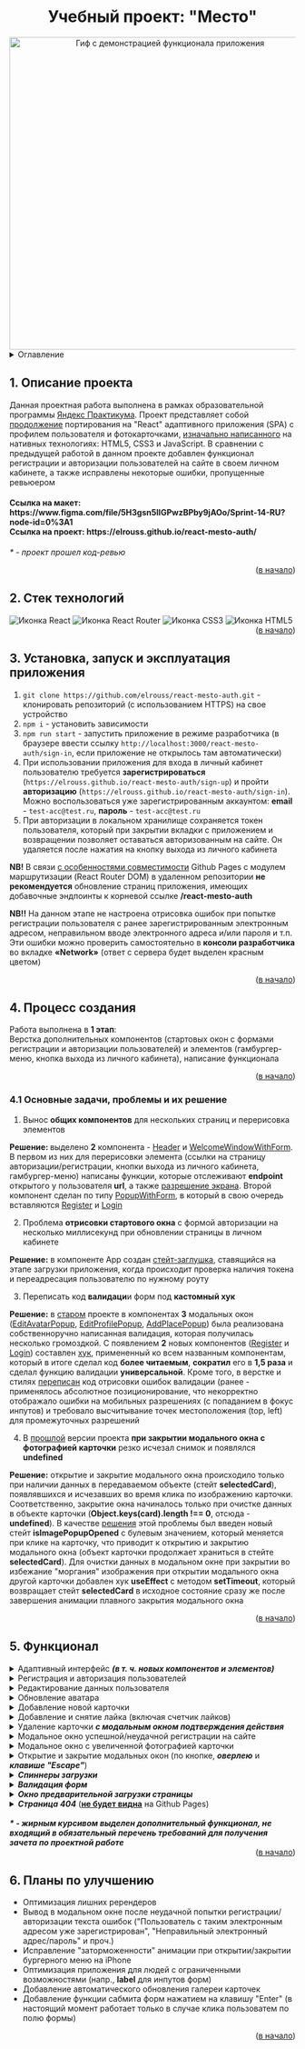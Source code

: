 <h1 align="center">Учебный проект: "Место"</h1>

<div align="center">
  <a href="https://elrouss.github.io/react-mesto-auth/">
    <img src="https://user-images.githubusercontent.com/108838349/215305563-5d7a1891-fdbd-4142-b011-6ece3ec74cee.gif" width="550" alt="Гиф с демонстрацией функционала приложения">
  </a>
</div>

<details>
  <summary>Оглавление</summary>
  <ol>
    <li><a href="https://github.com/elrouss/react-mesto-auth#:~:text=%D0%9E%D0%B3%D0%BB%D0%B0%D0%B2%D0%BB%D0%B5%D0%BD%D0%B8%D0%B5-,1.%20%D0%9E%D0%BF%D0%B8%D1%81%D0%B0%D0%BD%D0%B8%D0%B5%20%D0%BF%D1%80%D0%BE%D0%B5%D0%BA%D1%82%D0%B0,-%D0%94%D0%B0%D0%BD%D0%BD%D0%B0%D1%8F%20%D0%BF%D1%80%D0%BE%D0%B5%D0%BA%D1%82%D0%BD%D0%B0%D1%8F%20%D1%80%D0%B0%D0%B1%D0%BE%D1%82%D0%B0">Описание проекта</a></li>
    <li><a href="https://github.com/elrouss/react-mesto-auth#:~:text=%D0%B2%20%D0%BD%D0%B0%D1%87%D0%B0%D0%BB%D0%BE)-,2.%20%D0%A1%D1%82%D0%B5%D0%BA%20%D1%82%D0%B5%D1%85%D0%BD%D0%BE%D0%BB%D0%BE%D0%B3%D0%B8%D0%B9,-(%D0%B2%20%D0%BD%D0%B0%D1%87%D0%B0%D0%BB%D0%BE">Стек технологий</a></li>
    <li><a href="https://github.com/elrouss/react-mesto-auth#:~:text=3.%20%D0%A3%D1%81%D1%82%D0%B0%D0%BD%D0%BE%D0%B2%D0%BA%D0%B0%2C%20%D0%B7%D0%B0%D0%BF%D1%83%D1%81%D0%BA%20%D0%B8%20%D1%8D%D0%BA%D1%81%D0%BF%D0%BB%D1%83%D0%B0%D1%82%D0%B0%D1%86%D0%B8%D1%8F%20%D0%BF%D1%80%D0%B8%D0%BB%D0%BE%D0%B6%D0%B5%D0%BD%D0%B8%D1%8F">Установка, запуск и эксплуатация приложения</a></li>
    <li><a href="https://github.com/elrouss/react-mesto-auth#:~:text=%D0%B2%20%D0%BD%D0%B0%D1%87%D0%B0%D0%BB%D0%BE)-,4.%20%D0%9F%D1%80%D0%BE%D1%86%D0%B5%D1%81%D1%81%20%D1%81%D0%BE%D0%B7%D0%B4%D0%B0%D0%BD%D0%B8%D1%8F,-%D0%A0%D0%B0%D0%B1%D0%BE%D1%82%D0%B0%20%D0%B2%D1%8B%D0%BF%D0%BE%D0%BB%D0%BD%D0%B5%D0%BD%D0%B0%20%D0%B2">Процесс создания</a></li>
    <ul>
      <li><a href="https://github.com/elrouss/react-mesto-auth#:~:text=4.1%20%D0%9E%D1%81%D0%BD%D0%BE%D0%B2%D0%BD%D1%8B%D0%B5%20%D0%B7%D0%B0%D0%B4%D0%B0%D1%87%D0%B8%2C%20%D0%BF%D1%80%D0%BE%D0%B1%D0%BB%D0%B5%D0%BC%D1%8B%20%D0%B8%20%D0%B8%D1%85%20%D1%80%D0%B5%D1%88%D0%B5%D0%BD%D0%B8%D0%B5">Основные задачи, проблемы и их решение</a></li>
    </ul>
    <li><a href="https://github.com/elrouss/react-mesto-auth#:~:text=%D0%B2%20%D0%BD%D0%B0%D1%87%D0%B0%D0%BB%D0%BE)-,5.%20%D0%A4%D1%83%D0%BD%D0%BA%D1%86%D0%B8%D0%BE%D0%BD%D0%B0%D0%BB,-%D0%90%D0%B4%D0%B0%D0%BF%D1%82%D0%B8%D0%B2%D0%BD%D1%8B%D0%B9%20%D0%B8%D0%BD%D1%82%D0%B5%D1%80%D1%84%D0%B5%D0%B9%D1%81%20(%D0%B2">Функционал</a></li>
    <li><a href="https://github.com/elrouss/react-mesto-auth#:~:text=6.%20%D0%9F%D0%BB%D0%B0%D0%BD%D1%8B%20%D0%BF%D0%BE%20%D1%83%D0%BB%D1%83%D1%87%D1%88%D0%B5%D0%BD%D0%B8%D1%8E">Планы по улучшению</a></li>
  </ol>
</details>

## 1. Описание проекта
Данная проектная работа выполнена в рамках образовательной программы <a href="https://practicum.yandex.ru/">Яндекс Практикума</a>. Проект представляет собой <a href="">продолжение</a> портирования на "React" адаптивного приложения (SPA) с профилем пользователя и фотокарточками, <a href="https://github.com/elrouss/mesto">изначально написанного</a> на нативных технологиях: HTML5, CSS3 и JavaScript. В сравнении с предыдущей работой в данном проекте добавлен функционал регистрации и авторизации пользователей на сайте в своем личном кабинете, а также исправлены некоторые ошибки, пропущенные ревьюером

<h4>Ссылка на макет: https://www.figma.com/file/5H3gsn5lIGPwzBPby9jAOo/Sprint-14-RU?node-id=0%3A1
<br>
Ссылка на проект: https://elrouss.github.io/react-mesto-auth/</h4>

<i>* - проект прошел код-ревью</i>

<div align="right">(<a href="https://github.com/elrouss/react-mesto-auth#:~:text=%D0%A3%D1%87%D0%B5%D0%B1%D0%BD%D1%8B%D0%B9%20%D0%BF%D1%80%D0%BE%D0%B5%D0%BA%D1%82%3A%20%22%D0%9C%D0%B5%D1%81%D1%82%D0%BE%22-,%D0%9E%D0%B3%D0%BB%D0%B0%D0%B2%D0%BB%D0%B5%D0%BD%D0%B8%D0%B5,-1.%20%D0%9E%D0%BF%D0%B8%D1%81%D0%B0%D0%BD%D0%B8%D0%B5%20%D0%BF%D1%80%D0%BE%D0%B5%D0%BA%D1%82%D0%B0">в начало</a>)</div>

## 2. Стек технологий
<span>
  <img src="https://img.shields.io/badge/React-20232A?style=for-the-badge&logo=react&logoColor=61DAFB" alt="Иконка React">
  <img src="https://img.shields.io/badge/React_Router-CA4245?style=for-the-badge&logo=react-router&logoColor=white" alt="Иконка React Router">
  <img src="https://img.shields.io/badge/CSS3-1572B6?style=for-the-badge&logo=css3&logoColor=white" alt="Иконка CSS3">
  <img src="https://img.shields.io/badge/HTML5-E34F26?style=for-the-badge&logo=html5&logoColor=white" alt="Иконка HTML5">
</span>

<div align="right">(<a href="https://github.com/elrouss/react-mesto-auth#:~:text=%D0%A3%D1%87%D0%B5%D0%B1%D0%BD%D1%8B%D0%B9%20%D0%BF%D1%80%D0%BE%D0%B5%D0%BA%D1%82%3A%20%22%D0%9C%D0%B5%D1%81%D1%82%D0%BE%22-,%D0%9E%D0%B3%D0%BB%D0%B0%D0%B2%D0%BB%D0%B5%D0%BD%D0%B8%D0%B5,-1.%20%D0%9E%D0%BF%D0%B8%D1%81%D0%B0%D0%BD%D0%B8%D0%B5%20%D0%BF%D1%80%D0%BE%D0%B5%D0%BA%D1%82%D0%B0">в начало</a>)</div>

## 3. Установка, запуск и эксплуатация приложения
1. `git clone https://github.com/elrouss/react-mesto-auth.git` - клонировать репозиторий (с использованием HTTPS) на свое устройство
2. `npm i` - установить зависимости
3. `npm run start` - запустить приложение в режиме разработчика (в браузере ввести ссылку `http://localhost:3000/react-mesto-auth/sign-in`, если приложение не открылось там автоматически)
4. При использовании приложения для входа в личный кабинет пользователю требуется <b>зарегистрироваться</b> (`https://elrouss.github.io/react-mesto-auth/sign-up`) и пройти <b>авторизацию</b> (`https://elrouss.github.io/react-mesto-auth/sign-in`). Можно воспользоваться уже зарегистрированным аккаунтом: <b>email</b> - `test-acc@test.ru`, <b>пароль</b> - `test-acc@test.ru`
5. При авторизации в локальном хранилище сохраняется токен пользователя, который при закрытии вкладки с приложением и возвращении позволяет оставаться авторизованным на сайте. Он удаляется после нажатия на кнопку выхода из личного кабинета
<p>
  <b>NB!</b> В связи <a href="https://create-react-app.dev/docs/deployment/#notes-on-client-side-routing">с особенностями совместимости</a> Github Pages с модулем маршрутизации (React Router DOM) в удаленном репозитории <b>не рекомендуется</b> обновление страниц приложения, имеющих добавочные эндпоинты к корневой ссылке <b>/react-mesto-auth</b>
</p>
<p>
  <b>NB!!</b> На данном этапе не настроена отрисовка ошибок при попытке регистрации пользователя с ранее зарегистрированным электронным адресом, неправильном вводе электронного адреса и/или пароля и т.п. Эти ошибки можно проверить самостоятельно в <b>консоли разработчика</b> во вкладке <b>&laquo;Network&raquo;</b> (ответ с сервера будет выделен красным цветом)
</p>

<div align="right">(<a href="https://github.com/elrouss/react-mesto-auth#:~:text=%D0%A3%D1%87%D0%B5%D0%B1%D0%BD%D1%8B%D0%B9%20%D0%BF%D1%80%D0%BE%D0%B5%D0%BA%D1%82%3A%20%22%D0%9C%D0%B5%D1%81%D1%82%D0%BE%22-,%D0%9E%D0%B3%D0%BB%D0%B0%D0%B2%D0%BB%D0%B5%D0%BD%D0%B8%D0%B5,-1.%20%D0%9E%D0%BF%D0%B8%D1%81%D0%B0%D0%BD%D0%B8%D0%B5%20%D0%BF%D1%80%D0%BE%D0%B5%D0%BA%D1%82%D0%B0">в начало</a>)</div>

## 4. Процесс создания
Работа выполнена в <b>1 этап</b>:
<br>
Верстка дополнительных компонентов (стартовых окон с формами регистрации и авторизации пользователей) и элементов (гамбургер-меню, кнопка выхода из личного кабинета), написание функционала

<div align="right">(<a href="https://github.com/elrouss/react-mesto-auth#:~:text=%D0%A3%D1%87%D0%B5%D0%B1%D0%BD%D1%8B%D0%B9%20%D0%BF%D1%80%D0%BE%D0%B5%D0%BA%D1%82%3A%20%22%D0%9C%D0%B5%D1%81%D1%82%D0%BE%22-,%D0%9E%D0%B3%D0%BB%D0%B0%D0%B2%D0%BB%D0%B5%D0%BD%D0%B8%D0%B5,-1.%20%D0%9E%D0%BF%D0%B8%D1%81%D0%B0%D0%BD%D0%B8%D0%B5%20%D0%BF%D1%80%D0%BE%D0%B5%D0%BA%D1%82%D0%B0">в начало</a>)</div>

### 4.1 Основные задачи, проблемы и их решение
1. Вынос <b>общих компонентов</b> для нескольких страниц и перерисовка элементов
<p>
  <b>Решение: </b>выделено <b>2</b> компонента - <a href="https://github.com/elrouss/react-mesto-auth/blob/main/src/components/Header/Header.js">Header</a> и <a href="https://github.com/elrouss/react-mesto-auth/blob/main/src/components/WelcomeWindowWithForm/WelcomeWindowWithForm.js">WelcomeWindowWithForm</a>. В первом из них для перерисовки элемента (ссылки на страницу авторизации/регистрации, кнопки выхода из личного кабинета, гамбургер-меню) написаны функции, которые отслеживают <b>endpoint</b> открытого у пользователя <b>url</b>, а также <a href="https://github.com/elrouss/react-mesto-auth/blob/main/src/hooks/useWindowDimensions.js">разрешение экрана</a>. Второй компонент сделан по типу <a href="https://github.com/elrouss/react-mesto-auth/blob/main/src/components/PopupWithForm/PopupWithForm.js">PopupWithForm</a>, в который в свою очередь вставляются <a href="https://github.com/elrouss/react-mesto-auth/blob/main/src/components/Register/Register.js">Register</a> и <a href="https://github.com/elrouss/react-mesto-auth/blob/main/src/components/Login/Login.js">Login</a>
</p>

2. Проблема <b>отрисовки стартового окна</b> с формой авторизации на несколько миллисекунд при обновлении страницы в личном кабинете
<p>
  <b>Решение:</b> в компоненте App создан <a href="https://github.com/elrouss/react-mesto-auth/blob/main/src/components/App/App.js#:~:text=const%20%5BisAppLoading%2C%20setIsAppLoading%5D%20%3D%20useState(false)%3B">стейт-заглушка</a>, ставящийся на этапе загрузки приложения, когда происходит проверка наличия токена и переадресация пользователю по нужному роуту
</p>

3. Переписать код <b>валидаци</b>и форм под <b>кастомный хук</b>
<p>
  <b>Решение:</b> в <a href="https://github.com/elrouss/mesto-react">старом</a> проекте в компонентах <b>3</b> модальных окон (<a href="https://github.com/elrouss/mesto-react/blob/main/src/components/EditAvatarPopup/EditAvatarPopup.js">EditAvatarPopup</a>, <a href="https://github.com/elrouss/mesto-react/blob/main/src/components/EditProfilePopup/EditProfilePopup.js">EditProfilePopup</a>, <a href="https://github.com/elrouss/mesto-react/blob/main/src/components/AddPlacePopup/AddPlacePopup.js">AddPlacePopup</a>) была реализована собственноручно написанная валидация, которая получилась несколько громоздкой. С появлением <b>2</b> новых компонентов (<a href="https://github.com/elrouss/react-mesto-auth/blob/main/src/components/Register/Register.js">Register</a> и <a href="a href="https://github.com/elrouss/react-mesto-auth/blob/main/src/components/Login/Login.js">Login</a>) составлен <a href="https://github.com/elrouss/react-mesto-auth/blob/main/src/hooks/useFormWithValidation.js">хук</a>, примененный ко всем названным компонентам, который в итоге сделал код <b>более читаемым</b>, <b>сократил</b> его в <b>1,5 раза</b> и сделал функцию валидации <b>универсальной</b>. Кроме того, в верстке и стилях <a href="https://github.com/elrouss/react-mesto-auth/commit/41709b0c900fa8ab1bd0512bb1f78df7f08d2dcd#:~:text=%40%40%20%2D1%2C29%20%2B1%2C15%20%40%40-,.popup__error%20%7B,-.popup__error%20%7B">переписан</a> код отрисовки ошибок валидации (ранее - применялось абсолютное позиционирование, что некорректно отображало ошибки на мобильных разрешениях (с попаданием в фокус инпутов) и требовало высчитывание точек местоположения (top, left) для промежуточных разрешений
</p>

4. В <a href="https://github.com/elrouss/mesto-react">прошлой</a> версии проекта <b>при закрытии модального окна с фотографией карточки</b> резко исчезал снимок и появлялся <b>undefined</b>
<p>
  <b>Решение:</b> открытие и закрытие модального окна происходило только при наличии данных в передаваемом объекте (стейт <b>selectedCard</b>), появлявшихся и исчезавших во время клика по изображению карточки. Соответственно, закрытие окна начиналось только при очистке данных в объекте карточки (<b>Object.keys(card).length !== 0</b>, отсюда - <b>undefined</b>). В качестве <a href="https://github.com/elrouss/react-mesto-auth/commit/6cdc7d24817f96a12c206eeca30104d171b7040f">решения</a> этой проблемы был введен новый стейт <b>isImagePopupOpened</b> с булевым значением, который меняется при клике на карточку, что приводит к открытию и закрытию модального окна (объект карточки продолжает храниться в стейте <b>selectedCard</b>). Для очистки данных в модальном окне при закрытии во избежание "моргания" изображения при открытии модального окна другой карточки добавлен хук <b>useEffect</b> с методом <b>setTimeout</b>, который возвращает стейт <b>selectedCard</b> в исходное состояние сразу же после завершения анимации плавного закрытия модального окна
</p>

<div align="right">(<a href="https://github.com/elrouss/react-mesto-auth#:~:text=%D0%A3%D1%87%D0%B5%D0%B1%D0%BD%D1%8B%D0%B9%20%D0%BF%D1%80%D0%BE%D0%B5%D0%BA%D1%82%3A%20%22%D0%9C%D0%B5%D1%81%D1%82%D0%BE%22-,%D0%9E%D0%B3%D0%BB%D0%B0%D0%B2%D0%BB%D0%B5%D0%BD%D0%B8%D0%B5,-1.%20%D0%9E%D0%BF%D0%B8%D1%81%D0%B0%D0%BD%D0%B8%D0%B5%20%D0%BF%D1%80%D0%BE%D0%B5%D0%BA%D1%82%D0%B0">в начало</a>)</div>

## 5. Функционал
<details>
  <summary>Адаптивный интерфейс <b><i>(в т. ч. новых компонентов и элементов)</i></b></summary>
  <a href="https://elrouss.github.io/react-mesto-auth/">
    <img width="500" src="https://user-images.githubusercontent.com/108838349/216848219-0d443e1e-a711-4803-a78c-6c998a1786f9.gif" alt="Гиф с демонстрацией адаптивного интерфейса приложения">
  </a>
</details>

<details>
  <summary>Регистрация и авторизация пользователей</summary>
  <a href="https://elrouss.github.io/react-mesto-auth/">
    <img width="500" src="https://user-images.githubusercontent.com/108838349/216912837-de6a7d00-24fb-49b9-8e65-7982180eb2c5.gif" alt="Гиф с демонстрацией регистрации и авторизации пользователей">
  </a>
</details>

<details>
  <summary>Редактирование данных пользователя</summary>
  <a href="https://elrouss.github.io/react-mesto-auth/">
    <img width="500" src="https://user-images.githubusercontent.com/108838349/216848508-481840e7-176a-466e-9a5f-f73f71c051e2.gif" alt="Гиф с демонстрацией редактирования данных пользователя в личном кабинете">
  </a>
</details>

<details>
  <summary>Обновление аватара</summary>
  <a href="https://elrouss.github.io/react-mesto-auth/">
    <img width="500" src="https://user-images.githubusercontent.com/108838349/216848611-c9f96a5e-e87f-4755-8fe9-50592c0a62b1.gif" alt="Гиф с демонстрацией обновления аватара пользователя">
  </a>
</details>

<details>
  <summary>Добавление новой карточки</summary>
  <a href="https://elrouss.github.io/react-mesto-auth/">
    <img width="500" src="https://user-images.githubusercontent.com/108838349/216848713-6efd8c14-089b-476f-b6f4-cbaa213beba3.gif" alt="Гиф с демонстрацией добавления новой карточки">
  </a>
</details>

<details>
  <summary>Добавление и снятие лайка (включая счетчик лайков)</summary>
  <a href="https://elrouss.github.io/react-mesto-auth/">
    <img width="500" src="https://user-images.githubusercontent.com/108838349/216848788-786b5957-8e4b-4a1e-9b9a-be82d7475c73.gif" alt="Гиф с демонстрацией добавления и снятия лайка (включая счетчик лайков)">
  </a>
</details>

<details>
  <summary>Удаление карточки <b><i>с модальным окном подтверждения действия</i></b></summary>
  <a href="https://elrouss.github.io/react-mesto-auth/">
    <img width="500" src="https://user-images.githubusercontent.com/108838349/216848877-b47233a0-0bde-4311-a266-326809dc6941.gif" alt="Гиф с демонстрацией удаления карточки">
  </a>
</details>

<details>
  <summary>Модальное окно успешной/неудачной регистрации на сайте</summary>
  <a href="https://elrouss.github.io/react-mesto-auth/">
    <img width="500" src="https://user-images.githubusercontent.com/108838349/216910166-40745d73-2086-45ec-a348-306336499426.gif" alt="Гиф с демонстрацией модального окна успешной/неудачной регистрации на сайте">
  </a>
</details>

<details>
  <summary>Модальное окно с увеличенной фотографией карточки</summary>
  <a href="https://elrouss.github.io/react-mesto-auth/">
    <img width="500" src="https://user-images.githubusercontent.com/108838349/216910652-a8a9272c-1e87-49e0-b983-93c3952b88e8.gif" alt="Гиф с демонстрацией модального окна с увеличенной фотографией карточки">
  </a>
</details>

<details>
  <summary>Открытие и закрытие модальных окон (по кнопке, <b><i>оверлею</i></b> и <b><i>клавише "Escape"</i></b>)</summary>
  <a href="https://elrouss.github.io/react-mesto-auth/">
    <img width="500" src="https://user-images.githubusercontent.com/108838349/216910652-a8a9272c-1e87-49e0-b983-93c3952b88e8.gif" alt="Гиф с демонстрацией открытия и закрытия модального окна">
  </a>
</details>

<details>
  <summary><b><i>Спиннеры загрузки</i></b></summary>
  <a href="https://elrouss.github.io/react-mesto-auth/">
    <img width="500" src="https://user-images.githubusercontent.com/108838349/216848611-c9f96a5e-e87f-4755-8fe9-50592c0a62b1.gif" alt="Гиф с демонстрацией спиннера загрузки на примере модального окна с обновлением аватара">
  </a>
</details>

<details>
  <summary><b><i>Валидация форм</i></b></summary>
  <a href="https://elrouss.github.io/react-mesto-auth/">
    <img width="500" src="https://user-images.githubusercontent.com/108838349/216848611-c9f96a5e-e87f-4755-8fe9-50592c0a62b1.gif" alt="Гиф с демонстрацией валидации формы на примере модального окна с обновлением аватара">
  </a>
</details>

<details>
  <summary><b><i><b><i>Окно предварительной загрузки страницы</i></b></i></b></summary>
  <a href="https://elrouss.github.io/react-mesto-auth/">
    <img width="500" src="https://user-images.githubusercontent.com/108838349/216913189-b1a3c13c-1f28-4291-856e-a43fa92ce29f.gif" alt="Гиф с демонстрацией окна предварительной загрузки страницы">
  </a>
</details>
                                                                                               
<details><summary><b><i>Страница 404</i></b> (<a href="https://github.com/elrouss/react-mesto-auth#:~:text=NB!%20%D0%92%20%D1%81%D0%B2%D1%8F%D0%B7%D0%B8%20%D1%81%20%D0%BE%D1%81%D0%BE%D0%B1%D0%B5%D0%BD%D0%BD%D0%BE%D1%81%D1%82%D1%8F%D0%BC%D0%B8%20%D1%81%D0%BE%D0%B2%D0%BC%D0%B5%D1%81%D1%82%D0%B8%D0%BC%D0%BE%D1%81%D1%82%D0%B8%20Github%20Pages%20%D1%81%20%D0%BC%D0%BE%D0%B4%D1%83%D0%BB%D0%B5%D0%BC%20%D0%BC%D0%B0%D1%80%D1%88%D1%80%D1%83%D1%82%D0%B8%D0%B7%D0%B0%D1%86%D0%B8%D0%B8%20(React%20Router%20DOM)%20%D0%B2%20%D1%83%D0%B4%D0%B0%D0%BB%D0%B5%D0%BD%D0%BD%D0%BE%D0%BC%20%D1%80%D0%B5%D0%BF%D0%BE%D0%B7%D0%B8%D1%82%D0%BE%D1%80%D0%B8%D0%B8%20%D0%BD%D0%B5%20%D1%80%D0%B5%D0%BA%D0%BE%D0%BC%D0%B5%D0%BD%D0%B4%D1%83%D0%B5%D1%82%D1%81%D1%8F%20%D0%BE%D0%B1%D0%BD%D0%BE%D0%B2%D0%BB%D0%B5%D0%BD%D0%B8%D0%B5%20%D1%81%D1%82%D1%80%D0%B0%D0%BD%D0%B8%D1%86%20%D0%BF%D1%80%D0%B8%D0%BB%D0%BE%D0%B6%D0%B5%D0%BD%D0%B8%D1%8F%2C%20%D0%B8%D0%BC%D0%B5%D1%8E%D1%89%D0%B8%D1%85%20%D0%B4%D0%BE%D0%B1%D0%B0%D0%B2%D0%BE%D1%87%D0%BD%D1%8B%D0%B5%20%D1%8D%D0%BD%D0%B4%D0%BF%D0%BE%D0%B8%D0%BD%D1%82%D1%8B%20%D0%BA%20%D0%BA%D0%BE%D1%80%D0%BD%D0%B5%D0%B2%D0%BE%D0%B9%20%D1%81%D1%81%D1%8B%D0%BB%D0%BA%D0%B5%20/react%2Dmesto%2Dauth)"><b>не будет видна</b></a> на  Github Pages)</summary>
  <a href="https://elrouss.github.io/react-mesto-auth/">
    <img width="500" src="https://user-images.githubusercontent.com/108838349/215304244-bd854ae2-0066-416d-a516-3b29f4028363.gif">
  </a>
</details>

<br>
<b><i>* - жирным курсивом выделен дополнительный функционал, не входящий в обязательный перечень требований для получения зачета по проектной работе</i></b>

<div align="right">(<a href="https://github.com/elrouss/react-mesto-auth#:~:text=%D0%A3%D1%87%D0%B5%D0%B1%D0%BD%D1%8B%D0%B9%20%D0%BF%D1%80%D0%BE%D0%B5%D0%BA%D1%82%3A%20%22%D0%9C%D0%B5%D1%81%D1%82%D0%BE%22-,%D0%9E%D0%B3%D0%BB%D0%B0%D0%B2%D0%BB%D0%B5%D0%BD%D0%B8%D0%B5,-1.%20%D0%9E%D0%BF%D0%B8%D1%81%D0%B0%D0%BD%D0%B8%D0%B5%20%D0%BF%D1%80%D0%BE%D0%B5%D0%BA%D1%82%D0%B0">в начало</a>)</div>

## 6. Планы по улучшению
- Оптимизация лишних ререндеров
- Вывод в модальном окне после неудачной попытки регистрации/авторизации текста ошибок ("Пользователь с таким электронным адресом уже зарегистрирован", "Неправильный электронный адрес/пароль" и проч.)
- Исправление "заторможенности" анимации при открытии/закрытии бургерного меню на iPhone
- Оптимизация приложения для людей с ограниченными возможностями (напр., <b>label</b> для инпутов форм)
- Добавление автоматического обновления галереи карточек
- Добавление функции сабмита форм нажатием на клавишу "Enter" (в настоящий момент работает только в случае клика пользоватем по полю формы)

<div align="right">(<a href="https://github.com/elrouss/react-mesto-auth#:~:text=%D0%A3%D1%87%D0%B5%D0%B1%D0%BD%D1%8B%D0%B9%20%D0%BF%D1%80%D0%BE%D0%B5%D0%BA%D1%82%3A%20%22%D0%9C%D0%B5%D1%81%D1%82%D0%BE%22-,%D0%9E%D0%B3%D0%BB%D0%B0%D0%B2%D0%BB%D0%B5%D0%BD%D0%B8%D0%B5,-1.%20%D0%9E%D0%BF%D0%B8%D1%81%D0%B0%D0%BD%D0%B8%D0%B5%20%D0%BF%D1%80%D0%BE%D0%B5%D0%BA%D1%82%D0%B0">в начало</a>)</div>
